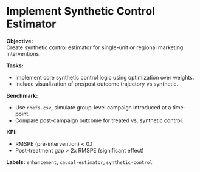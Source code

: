 # Implement Synthetic Control Estimator

**Objective:**  
Create synthetic control estimator for single-unit or regional marketing interventions.

**Tasks:**  
- Implement core synthetic control logic using optimization over weights.
- Include visualization of pre/post outcome trajectory vs synthetic.

**Benchmark:**  
- Use `nhefs.csv`, simulate group-level campaign introduced at a time-point.
- Compare post-campaign outcome for treated vs. synthetic control.

**KPI:**  
- RMSPE (pre-intervention) < 0.1
- Post-treatment gap > 2x RMSPE (significant effect)

**Labels:** `enhancement`, `causal-estimator`, `synthetic-control`
